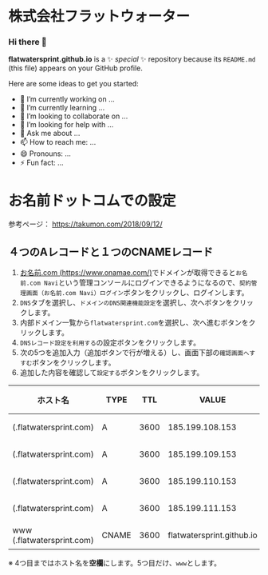 # 株式会社フラットウォーター

### Hi there 👋

**flatwatersprint.github.io** is a ✨ _special_ ✨ repository because its `README.md` (this file) appears on your GitHub profile.

Here are some ideas to get you started:

- 🔭 I’m currently working on ...
- 🌱 I’m currently learning ...
- 👯 I’m looking to collaborate on ...
- 🤔 I’m looking for help with ...
- 💬 Ask me about ...
- 📫 How to reach me: ...
- 😄 Pronouns: ...
- ⚡ Fun fact: ...


# お名前ドットコムでの設定

参考ページ： https://takumon.com/2018/09/12/

## ４つのAレコードと１つのCNAMEレコード

1. [お名前.com (https://www.onamae.com/)](https://www.onamae.com/)でドメインが取得できると`お名前.com Navi`という管理コンソールにログインできるようになるので、`契約管理画面（お名前.com Navi）ログイン`ボタンをクリックし、ログインします。
2. `DNS`タブを選択し、`ドメインのDNS関連機能設定`を選択し、次へボタンをクリックします。
3. 内部ドメイン一覧から`flatwatersprint.com`を選択し、次へ進むボタンをクリックします。
4. `DNSレコード設定を利用する`の設定ボタンをクリックします。
5. 次の5つを追加入力（追加ボタンで行が増える）し、画面下部の`確認画面へすすむ`ボタンをクリックします。
6. 追加した内容を確認して`設定する`ボタンをクリックします。

|ホスト名|TYPE|TTL|VALUE|状態|
|--------|----|---|-----|----|
|(.flatwatersprint.com)|A|3600|185.199.108.153|有効|
|(.flatwatersprint.com)|A|3600|185.199.109.153|有効|
|(.flatwatersprint.com)|A|3600|185.199.110.153|有効|
|(.flatwatersprint.com)|A|3600|185.199.111.153|有効|
|www (.flatwatersprint.com)|CNAME|3600|flatwatersprint.github.io|有効|

※ 4つ目まではホスト名を**空欄**にします。5つ目だけ、`www`とします。




